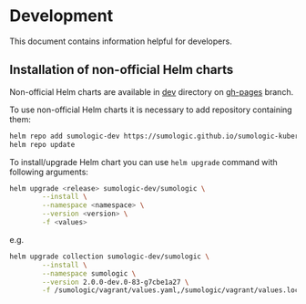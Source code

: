# Development

This document contains information helpful for developers.

## Installation of non-official Helm charts

Non-official Helm charts are available in [dev] directory on [gh-pages] branch.

[dev]: https://github.com/SumoLogic/sumologic-kubernetes-collection/tree/gh-pages/dev
[gh-pages]: https://github.com/SumoLogic/sumologic-kubernetes-collection/tree/gh-pages

To use non-official Helm charts it is necessary to add repository containing them:

```bash
helm repo add sumologic-dev https://sumologic.github.io/sumologic-kubernetes-collection/dev
helm repo update
```

To install/upgrade Helm chart you can use `helm upgrade` command with following arguments:

```bash
helm upgrade <release> sumologic-dev/sumologic \
        --install \
        --namespace <namespace> \
        --version <version> \
        -f <values>
```

e.g.

```bash
helm upgrade collection sumologic-dev/sumologic \
        --install \
        --namespace sumologic \
        --version 2.0.0-dev.0-83-g7cbe1a27 \
        -f /sumologic/vagrant/values.yaml,/sumologic/vagrant/values.local.yaml
```

